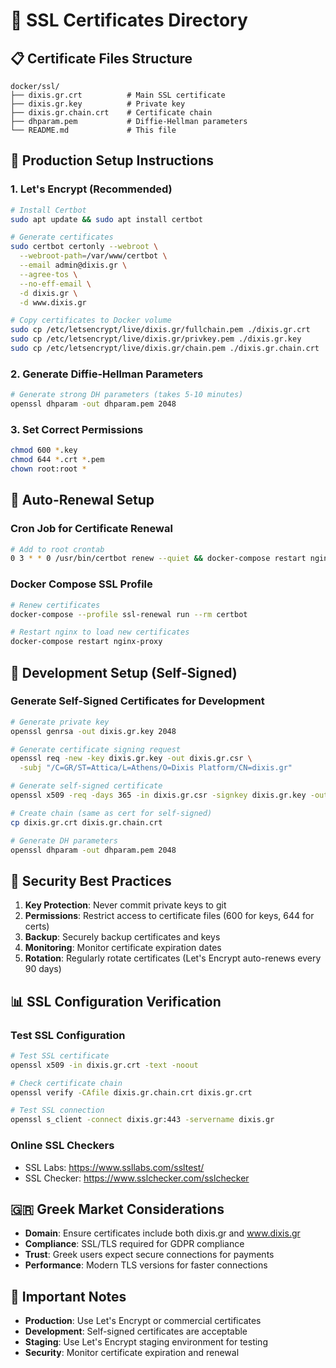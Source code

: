 # 🔐 SSL Certificates Directory

## 📋 **Certificate Files Structure**

```
docker/ssl/
├── dixis.gr.crt          # Main SSL certificate
├── dixis.gr.key          # Private key
├── dixis.gr.chain.crt    # Certificate chain
├── dhparam.pem           # Diffie-Hellman parameters
└── README.md             # This file
```

## 🚀 **Production Setup Instructions**

### **1. Let's Encrypt (Recommended)**
```bash
# Install Certbot
sudo apt update && sudo apt install certbot

# Generate certificates
sudo certbot certonly --webroot \
  --webroot-path=/var/www/certbot \
  --email admin@dixis.gr \
  --agree-tos \
  --no-eff-email \
  -d dixis.gr \
  -d www.dixis.gr

# Copy certificates to Docker volume
sudo cp /etc/letsencrypt/live/dixis.gr/fullchain.pem ./dixis.gr.crt
sudo cp /etc/letsencrypt/live/dixis.gr/privkey.pem ./dixis.gr.key
sudo cp /etc/letsencrypt/live/dixis.gr/chain.pem ./dixis.gr.chain.crt
```

### **2. Generate Diffie-Hellman Parameters**
```bash
# Generate strong DH parameters (takes 5-10 minutes)
openssl dhparam -out dhparam.pem 2048
```

### **3. Set Correct Permissions**
```bash
chmod 600 *.key
chmod 644 *.crt *.pem
chown root:root *
```

## 🔄 **Auto-Renewal Setup**

### **Cron Job for Certificate Renewal**
```bash
# Add to root crontab
0 3 * * 0 /usr/bin/certbot renew --quiet && docker-compose restart nginx-proxy
```

### **Docker Compose SSL Profile**
```bash
# Renew certificates
docker-compose --profile ssl-renewal run --rm certbot

# Restart nginx to load new certificates
docker-compose restart nginx-proxy
```

## 🧪 **Development Setup (Self-Signed)**

### **Generate Self-Signed Certificates for Development**
```bash
# Generate private key
openssl genrsa -out dixis.gr.key 2048

# Generate certificate signing request
openssl req -new -key dixis.gr.key -out dixis.gr.csr \
  -subj "/C=GR/ST=Attica/L=Athens/O=Dixis Platform/CN=dixis.gr"

# Generate self-signed certificate
openssl x509 -req -days 365 -in dixis.gr.csr -signkey dixis.gr.key -out dixis.gr.crt

# Create chain (same as cert for self-signed)
cp dixis.gr.crt dixis.gr.chain.crt

# Generate DH parameters
openssl dhparam -out dhparam.pem 2048
```

## 🔐 **Security Best Practices**

1. **Key Protection**: Never commit private keys to git
2. **Permissions**: Restrict access to certificate files (600 for keys, 644 for certs)
3. **Backup**: Securely backup certificates and keys
4. **Monitoring**: Monitor certificate expiration dates
5. **Rotation**: Regularly rotate certificates (Let's Encrypt auto-renews every 90 days)

## 📊 **SSL Configuration Verification**

### **Test SSL Configuration**
```bash
# Test SSL certificate
openssl x509 -in dixis.gr.crt -text -noout

# Check certificate chain
openssl verify -CAfile dixis.gr.chain.crt dixis.gr.crt

# Test SSL connection
openssl s_client -connect dixis.gr:443 -servername dixis.gr
```

### **Online SSL Checkers**
- SSL Labs: https://www.ssllabs.com/ssltest/
- SSL Checker: https://www.sslchecker.com/sslchecker

## 🇬🇷 **Greek Market Considerations**

- **Domain**: Ensure certificates include both dixis.gr and www.dixis.gr
- **Compliance**: SSL/TLS required for GDPR compliance
- **Trust**: Greek users expect secure connections for payments
- **Performance**: Modern TLS versions for faster connections

## 🚨 **Important Notes**

- **Production**: Use Let's Encrypt or commercial certificates
- **Development**: Self-signed certificates are acceptable
- **Staging**: Use Let's Encrypt staging environment for testing
- **Security**: Monitor certificate expiration and renewal